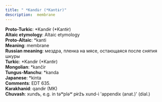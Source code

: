 ```yaml
---
title: " *Kandɨr (*Kantɨr)"
description:  membrane
---
```


<strong>Proto-Turkic</strong>:  *Kandɨr (*Kantɨr)<br>
<strong>Altaic etymology</strong>:  Altaic etymology<br>
<strong> Proto-Altaic</strong>:  *kanti<br>
<strong>Meaning</strong>:  membrane<br>
<strong>Russian meaning</strong>:  мездра, пленка на мясе, остающаяся после снятия шкуры<br>
<strong>Turkic</strong>:  *Kandɨr (*Kantɨr)<br>
<strong>Mongolian</strong>:  *kančir<br>
<strong>Tungus-Manchu</strong>:  *kanda<br>
<strong>Japanese</strong>:  *kinta<br>
<strong>Comments</strong>:  EDT 635.<br>
<strong>Karakhanid</strong>:  qandɨr (MK)<br>
<strong>Chuvash</strong>:  xundъ, e.g. in tǝʷplǝʷ pɨržъ xund-i 'appendix (anat.)' (dial.)<br>


